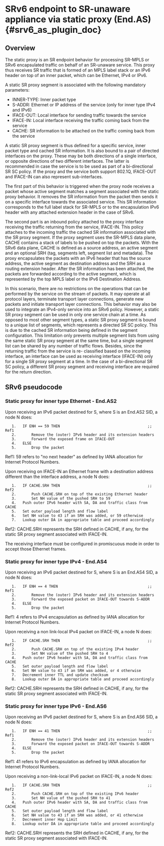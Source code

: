 # SRv6 endpoint to SR-unaware appliance via static proxy (End.AS) {#srv6_as_plugin_doc}

## Overview

The static proxy is an SR endpoint behavior for processing SR-MPLS or SRv6
encapsulated traffic on behalf of an SR-unaware service.  This proxy thus
receives SR traffic that is formed of an MPLS label stack or an IPv6 header on
top of an inner packet, which can be Ethernet, IPv4 or IPv6.

A static SR proxy segment is associated with the following mandatory parameters:

- INNER-TYPE: Inner packet type
- S-ADDR: Ethernet or IP address of the service (only for inner type IPv4 and
	IPv6)
- IFACE-OUT: Local interface for sending traffic towards the service
- IFACE-IN: Local interface receiving the traffic coming back from the service
- CACHE: SR information to be attached on the traffic coming back from the
	service

A static SR proxy segment is thus defined for a specific service, inner packet
type and cached SR information.  It is also bound to a pair of directed
interfaces on the proxy.  These may be both directions of a single interface, or
opposite directions of two different interfaces.  The latter is recommended in
case the service is to be used as part of a bi-directional SR SC policy.  If the
proxy and the service both support 802.1Q, IFACE-OUT and IFACE-IN can also
represent sub-interfaces.

The first part of this behavior is triggered when the proxy node receives a
packet whose active segment matches a segment associated with the static proxy
behavior.  It removes the SR information from the packet then sends it on a
specific interface towards the associated service.  This SR information
corresponds to the full label stack for SR-MPLS or to the encapsulation IPv6
header with any attached extension header in the case of SRv6.

The second part is an inbound policy attached to the proxy interface receiving
the traffic returning from the service, IFACE-IN.  This policy attaches to the
incoming traffic the cached SR information associated with the SR proxy segment.
If the proxy segment uses the SR-MPLS data plane, CACHE contains a stack of
labels to be pushed on top the packets.  With the SRv6 data plane, CACHE is
defined as a source address, an active segment and an optional SRH (tag,
segments left, segment list and metadata).  The proxy encapsulates the packets
with an IPv6 header that has the source address, the active segment as
destination address and the SRH as a routing extension header.  After the SR
information has been attached, the packets are forwarded according to the active
segment, which is represented by the top MPLS label or the IPv6 Destination
Address.

In this scenario, there are no restrictions on the operations that can be
performed by the service on the stream of packets.  It may operate at all
protocol layers, terminate transport layer connections, generate new packets and
initiate transport layer connections.  This behavior may also be used to
integrate an IPv4-only service into an SRv6 policy.  However, a static SR proxy
segment can be used in only one service chain at a time.  As opposed to most
other segment types, a static SR proxy segment is bound to a unique list of
segments, which represents a directed SR SC policy.  This is due to the cached
SR information being defined in the segment configuration.  This limitation only
prevents multiple segment lists from using the same static SR proxy segment at
the same time, but a single segment list can be shared by any number of traffic
flows.  Besides, since the returning traffic from the service is re- classified
based on the incoming interface, an interface can be used as receiving interface
(IFACE-IN) only for a single SR proxy segment at a time.  In the case of a
bi-directional SR SC policy, a different SR proxy segment and receiving
interface are required for the return direction.

## SRv6 pseudocode

### Static proxy for inner type Ethernet - End.AS2

Upon receiving an IPv6 packet destined for S, where S is an End.AS2 SID, a node
N does:

```
   1.   IF ENH == 59 THEN                                        ;; Ref1
   2.       Remove the (outer) IPv6 header and its extension headers
   3.       Forward the exposed frame on IFACE-OUT
   4.   ELSE
   5.       Drop the packet
```

Ref1: 59 refers to "no next header" as defined by IANA allocation for Internet
Protocol Numbers.

Upon receiving on IFACE-IN an Ethernet frame with a destination address
different than the interface address, a node N does:

```
   1.   IF CACHE.SRH THEN                                        ;; Ref2
   2.       Push CACHE.SRH on top of the existing Ethernet header
   3.       Set NH value of the pushed SRH to 59
   4.   Push outer IPv6 header with SA, DA and traffic class from CACHE
   5.   Set outer payload length and flow label
   6.   Set NH value to 43 if an SRH was added, or 59 otherwise
   7.   Lookup outer DA in appropriate table and proceed accordingly
```

Ref2: CACHE.SRH represents the SRH defined in CACHE, if any, for the static SR
proxy segment associated with IFACE-IN.

The receiving interface must be configured in promiscuous mode in order to
accept those Ethernet frames.

### Static proxy for inner type IPv4 - End.AS4

Upon receiving an IPv6 packet destined for S, where S is an End.AS4 SID, a node
N does:

```
   1.   IF ENH == 4 THEN                                         ;; Ref1
   2.       Remove the (outer) IPv6 header and its extension headers
   3.       Forward the exposed packet on IFACE-OUT towards S-ADDR
   4.   ELSE
   5.       Drop the packet
```

Ref1: 4 refers to IPv4 encapsulation as defined by IANA allocation for Internet
Protocol Numbers.

Upon receiving a non link-local IPv4 packet on IFACE-IN, a node N does:

```
   1.   IF CACHE.SRH THEN                                        ;; Ref2
   2.       Push CACHE.SRH on top of the existing IPv4 header
   3.       Set NH value of the pushed SRH to 4
   4.   Push outer IPv6 header with SA, DA and traffic class from CACHE
   5.   Set outer payload length and flow label
   6.   Set NH value to 43 if an SRH was added, or 4 otherwise
   7.   Decrement inner TTL and update checksum
   8.   Lookup outer DA in appropriate table and proceed accordingly
```

Ref2: CACHE.SRH represents the SRH defined in CACHE, if any, for the static SR
proxy segment associated with IFACE-IN.

### Static proxy for inner type IPv6 - End.AS6

Upon receiving an IPv6 packet destined for S, where S is an End.AS6 SID, a node
N does:

```
   1.   IF ENH == 41 THEN                                        ;; Ref1
   2.       Remove the (outer) IPv6 header and its extension headers
   3.       Forward the exposed packet on IFACE-OUT towards S-ADDR
   4.   ELSE
   5.       Drop the packet
```

Ref1: 41 refers to IPv6 encapsulation as defined by IANA allocation for Internet
Protocol Numbers.

Upon receiving a non-link-local IPv6 packet on IFACE-IN, a node N does:

```
   1.   IF CACHE.SRH THEN                                        ;; Ref2
   2.       Push CACHE.SRH on top of the existing IPv6 header
   3.       Set NH value of the pushed SRH to 41
   4.   Push outer IPv6 header with SA, DA and traffic class from CACHE
   5.   Set outer payload length and flow label
   6.   Set NH value to 43 if an SRH was added, or 41 otherwise
   7.   Decrement inner Hop Limit
   8.   Lookup outer DA in appropriate table and proceed accordingly
```

Ref2: CACHE.SRH represents the SRH defined in CACHE, if any, for the static SR
proxy segment associated with IFACE-IN.

